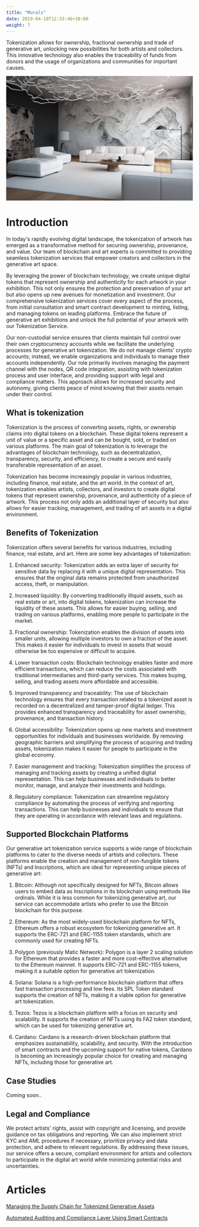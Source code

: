 ```yaml
---
title: "Murals"
date: 2019-04-18T12:33:46+10:00
weight: 7
---
```


Tokenization allows for ownership, fractional ownership and trade of generative art, unlocking new possibilities for both artists and collectors. This innovative technology also enables the traceability of funds from donors and the usage of organizations and communities for important causes.

![Murals](/images/illustrations/murals.png)

# Introduction

In today's rapidly evolving digital landscape, the tokenization of artwork has emerged as a transformative method for securing ownership, provenance, and value. Our team of blockchain and art experts is committed to providing seamless tokenization services that empower creators and collectors in the generative art space.

By leveraging the power of blockchain technology, we create unique digital tokens that represent ownership and authenticity for each artwork in your exhibition. This not only ensures the protection and preservation of your art but also opens up new avenues for monetization and investment. Our comprehensive tokenization services cover every aspect of the process, from initial consultation and smart contract development to minting, listing, and managing tokens on leading platforms. Embrace the future of generative art exhibitions and unlock the full potential of your artwork with our Tokenization Service.

Our non-custodial service ensures that clients maintain full control over their own cryptocurrency accounts while we facilitate the underlying processes for generative art tokenization. We do not manage clients' crypto accounts; instead, we enable organizations and individuals to manage their accounts independently. Our role primarily involves managing the payment channel with the nodes, QR code integration, assisting with tokenization process and user interface, and providing support with legal and compliance matters. This approach allows for increased security and autonomy, giving clients peace of mind knowing that their assets remain under their control.

## What is tokenization

Tokenization is the process of converting assets, rights, or ownership claims into digital tokens on a blockchain. These digital tokens represent a unit of value or a specific asset and can be bought, sold, or traded on various platforms. The main goal of tokenization is to leverage the advantages of blockchain technology, such as decentralization, transparency, security, and efficiency, to create a secure and easily transferable representation of an asset.

Tokenization has become increasingly popular in various industries, including finance, real estate, and the art world. In the context of art, tokenization enables artists, collectors, and investors to create digital tokens that represent ownership, provenance, and authenticity of a piece of artwork. This process not only adds an additional layer of security but also allows for easier tracking, management, and trading of art assets in a digital environment.

## Benefits of Tokenization

Tokenization offers several benefits for various industries, including finance, real estate, and art. Here are some key advantages of tokenization:

1. Enhanced security: Tokenization adds an extra layer of security for sensitive data by replacing it with a unique digital representation. This ensures that the original data remains protected from unauthorized access, theft, or manipulation.

2. Increased liquidity: By converting traditionally illiquid assets, such as real estate or art, into digital tokens, tokenization can increase the liquidity of these assets. This allows for easier buying, selling, and trading on various platforms, enabling more people to participate in the market.

3. Fractional ownership: Tokenization enables the division of assets into smaller units, allowing multiple investors to own a fraction of the asset. This makes it easier for individuals to invest in assets that would otherwise be too expensive or difficult to acquire.

4. Lower transaction costs: Blockchain technology enables faster and more efficient transactions, which can reduce the costs associated with traditional intermediaries and third-party services. This makes buying, selling, and trading assets more affordable and accessible.

5. Improved transparency and traceability: The use of blockchain technology ensures that every transaction related to a tokenized asset is recorded on a decentralized and tamper-proof digital ledger. This provides enhanced transparency and traceability for asset ownership, provenance, and transaction history.

6. Global accessibility: Tokenization opens up new markets and investment opportunities for individuals and businesses worldwide. By removing geographic barriers and simplifying the process of acquiring and trading assets, tokenization makes it easier for people to participate in the global economy.

7. Easier management and tracking: Tokenization simplifies the process of managing and tracking assets by creating a unified digital representation. This can help businesses and individuals to better monitor, manage, and analyze their investments and holdings.

8. Regulatory compliance: Tokenization can streamline regulatory compliance by automating the process of verifying and reporting transactions. This can help businesses and individuals to ensure that they are operating in accordance with relevant laws and regulations.

## Supported Blockchain Platforms

Our generative art tokenization service supports a wide range of blockchain platforms to cater to the diverse needs of artists and collectors. These platforms enable the creation and management of non-fungible tokens (NFTs) and Inscriptions, which are ideal for representing unique pieces of generative art:

1. Bitcoin: Although not specifically designed for NFTs, Bitcoin allows users to embed data as Inscriptions in its blockchain using methods like ordinals. While it is less common for tokenizing generative art, our service can accommodate artists who prefer to use the Bitcoin blockchain for this purpose.

2. Ethereum: As the most widely-used blockchain platform for NFTs, Ethereum offers a robust ecosystem for tokenizing generative art. It supports the ERC-721 and ERC-1155 token standards, which are commonly used for creating NFTs.

3. Polygon (previously Matic Network): Polygon is a layer 2 scaling solution for Ethereum that provides a faster and more cost-effective alternative to the Ethereum mainnet. It supports ERC-721 and ERC-1155 tokens, making it a suitable option for generative art tokenization.

4. Solana: Solana is a high-performance blockchain platform that offers fast transaction processing and low fees. Its SPL Token standard supports the creation of NFTs, making it a viable option for generative art tokenization.

5. Tezos: Tezos is a blockchain platform with a focus on security and scalability. It supports the creation of NFTs using its FA2 token standard, which can be used for tokenizing generative art.

6. Cardano: Cardano is a research-driven blockchain platform that emphasizes sustainability, scalability, and security. With the introduction of smart contracts and the upcoming support for native tokens, Cardano is becoming an increasingly popular choice for creating and managing NFTs, including those for generative art.

## Case Studies

Coming soon..

## Legal and Compliance

We protect artists' rights, assist with copyright and licensing, and provide guidance on tax obligations and reporting. We can also implement strict KYC and AML procedures if necessary, prioritize privacy and data protection, and adhere to relevant regulations. By addressing these issues, our service offers a secure, compliant environment for artists and collectors to participate in the digital art world while minimizing potential risks and uncertainties.

# Articles

[Managing the Supply Chain for Tokenized Generative Assets](https://medium.com/generativefinance/managing-the-supply-chain-for-tokenized-generative-assets-542991c9b589)

[Automated Auditing and Compliance Layer Using Smart Contracts](https://medium.com/generativefinance/automated-auditing-and-compliance-layer-using-smart-contracts-9e475ee40408)
